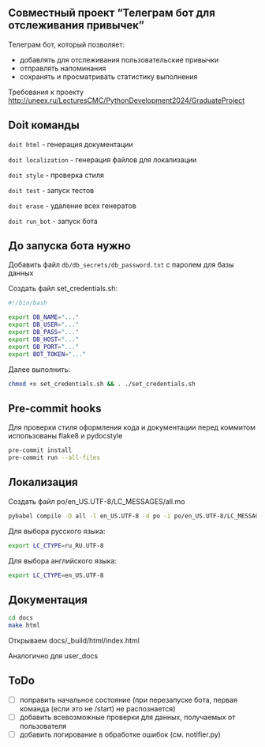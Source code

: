 ## Совместный проект “Телеграм бот для отслеживания привычек”

Телеграм бот, который позволяет:
- добавлять для отслеживания пользовательские привычки
- отправлять напоминания
- сохранять и просматривать статистику выполнения

Требования к проекту
http://uneex.ru/LecturesCMC/PythonDevelopment2024/GraduateProject

## Doit команды
`doit html` - генерация документации

`doit localization` - генерация файлов для локализации

`doit style` - проверка стиля

`doit test` - запуск тестов

`doit erase` - удаление всех генератов

`doit run_bot` - запуск бота

## До запуска бота нужно

Добавить файл `db/db_secrets/db_password.txt` с паролем для базы данных

Создать файл set_credentials.sh:
```bash
#!/bin/bash

export DB_NAME="..."
export DB_USER="..."
export DB_PASS="..."
export DB_HOST="..."
export DB_PORT="..."
export BOT_TOKEN="..."
```

Далее выполнить:
```bash
chmod +x set_credentials.sh && . ./set_credentials.sh
```

## Pre-commit hooks

Для проверки стиля оформления кода и документации перед коммитом использованы flake8 и pydocstyle

```bash
pre-commit install
pre-commit run --all-files
```

## Локализация
Создать файл po/en_US.UTF-8/LC_MESSAGES/all.mo
```bash
pybabel compile -D all -l en_US.UTF-8 -d po -i po/en_US.UTF-8/LC_MESSAGES/all.po
```
Для выбора русского языка:
```bash
export LC_CTYPE=ru_RU.UTF-8
```
Для выбора английского языка:
```bash
export LC_CTYPE=en_US.UTF-8
```

## Документация
```bash
cd docs
make html
```
Открываем docs/_build/html/index.html 

Аналогично для user_docs

## ToDo
- [ ] поправить начальное состояние (при перезапуске бота, первая команда (если это не /start) не распознается)
- [ ] добавить всевозможные проверки для данных, получаемых от пользователя
- [ ] добавить логирование в обработке ошибок (см. notifier.py)

